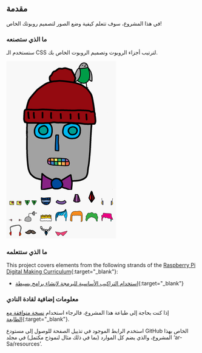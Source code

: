 ## مقدمة

في هذا المشروع، سوف تتعلم كيفية وضع الصور لتصميم روبوتك الخاص!

### ما الذي ستصنعه

ستستخدم الـ CSS لترتيب أجزاء الروبوت وتصميم الروبوت الخاص بك.

![لقطة شاشة](images/robot-final.png)

### ما الذي ستتعلمه

This project covers elements from the following strands of the [Raspberry Pi Digital Making Curriculum](http://rpf.io/curriculum){:target="_blank"}:

+ [استخدام التراكيب الأساسية للبرمجة لإنشاء برامج بسيطة](https://www.raspberrypi.org/curriculum/programming/creator){:target="_blank"}

### معلومات إضافية لقادة النادي

إذا كنت بحاجة إلى طباعة هذا المشروع، فالرجاء استخدام [نسخة متوافقة مع الطابعة](https://projects.raspberrypi.org/en/projects/build-a-robot/print){:target="_blank"}.

استخدم الرابط الموجود في تذييل الصفحة للوصول إلى مستودع GitHub الخاص بهذا المشروع، والذي يضم كل الموارد (بما في ذلك مثال لنموذج مكتمل) في مجلد ‘ar-Sa/resources’.